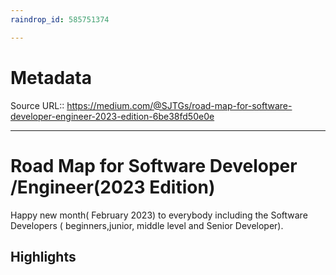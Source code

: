 ```yaml
---
raindrop_id: 585751374

---
```


# Metadata
Source URL:: https://medium.com/@SJTGs/road-map-for-software-developer-engineer-2023-edition-6be38fd50e0e


---
# Road Map for Software Developer /Engineer(2023 Edition)

Happy new month( February 2023) to everybody including the Software Developers ( beginners,junior, middle level and Senior Developer).

## Highlights
